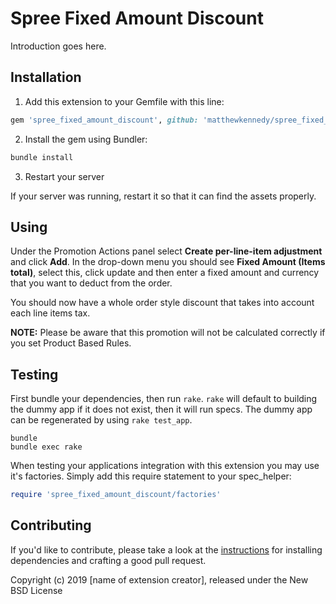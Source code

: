 # Spree Fixed Amount Discount

Introduction goes here.

## Installation

1. Add this extension to your Gemfile with this line:
  ```ruby
  gem 'spree_fixed_amount_discount', github: 'matthewkennedy/spree_fixed_amount_discount'
  ```

2. Install the gem using Bundler:
  ```ruby
  bundle install
  ```

3. Restart your server

  If your server was running, restart it so that it can find the assets properly.

## Using

Under the Promotion Actions panel select **Create per-line-item adjustment** and click **Add**. In the drop-down menu you should see **Fixed Amount (Items total)**, select this, click update and then enter a fixed amount and currency that you want to deduct from the order.

You should now have a whole order style discount that takes into account each line items tax.

**NOTE:** Please be aware that this promotion will not be calculated correctly if you set Product Based Rules.

## Testing

First bundle your dependencies, then run `rake`. `rake` will default to building the dummy app if it does not exist, then it will run specs. The dummy app can be regenerated by using `rake test_app`.

```shell
bundle
bundle exec rake
```

When testing your applications integration with this extension you may use it's factories.
Simply add this require statement to your spec_helper:

```ruby
require 'spree_fixed_amount_discount/factories'
```


## Contributing

If you'd like to contribute, please take a look at the
[instructions](CONTRIBUTING.md) for installing dependencies and crafting a good
pull request.

Copyright (c) 2019 [name of extension creator], released under the New BSD License
